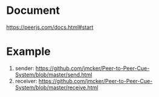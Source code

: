 # Document
https://peerjs.com/docs.html#start

# Example
1. sender: https://github.com/jmcker/Peer-to-Peer-Cue-System/blob/master/send.html
2. receiver: https://github.com/jmcker/Peer-to-Peer-Cue-System/blob/master/receive.html

